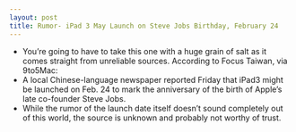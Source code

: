 ```yaml
---
layout: post
title: Rumor- iPad 3 May Launch on Steve Jobs Birthday, February 24
---
```

* You’re going to have to take this one with a huge grain of salt as it comes straight from unreliable sources. According to Focus Taiwan, via 9to5Mac:
* A local Chinese-language newspaper reported Friday that iPad3 might be launched on Feb. 24 to mark the anniversary of the birth of Apple’s late co-founder Steve Jobs.
* While the rumor of the launch date itself doesn’t sound completely out of this world, the source is unknown and probably not worthy of trust.

